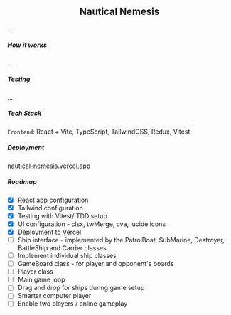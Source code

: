 <h2 align="center"> Nautical Nemesis </h1>

...

<!-- ![progress](./docs/current-progress1.jpg) -->

##### How it works

...

##### Testing

...

##### Tech Stack 

`Frontend`: React + Vite, TypeScript, TailwindCSS, Redux, Vitest

##### Deployment
 
[nautical-nemesis.vercel.app](https://nautical-nemesis.vercel.app/)

##### Roadmap

- [x] React app configuration
- [x] Tailwind configuration
- [x] Testing with Vitest/ TDD setup
- [x] UI configuration - clsx, twMerge, cva, lucide icons
- [x] Deployment to Vercel 
- [ ] Ship interface - implemented by the PatrolBoat, SubMarine, Destroyer, BattleShip and Carrier classes
- [ ] Implement individual ship classes 
- [ ] GameBoard class - for player and opponent's boards
- [ ] Player class
- [ ] Main game loop
- [ ] Drag and drop for ships during game setup
- [ ] Smarter computer player 
- [ ] Enable two players / online gameplay